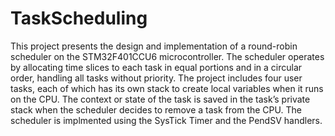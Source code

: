 # TaskScheduling

This project presents the design and implementation of a round-robin scheduler on the STM32F401CCU6 microcontroller.
The scheduler operates by allocating time slices to each task in equal portions and in a circular order, handling all tasks without priority.
The project includes four user tasks, each of which has its own stack to create local variables when it runs on the CPU. 
The context or state of the task is saved in the task’s private stack when the scheduler decides to remove a task from the CPU.
The scheduler is implmented using the SysTick Timer and the PendSV handlers.
